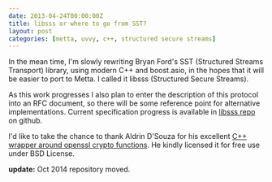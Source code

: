 ```yaml
---
date: 2013-04-24T00:00:00Z
title: libsss or where to go from SST?
layout: post
categories: [metta, uvvy, c++, structured secure streams]
---
```

In the mean time, I'm slowly rewriting Bryan Ford's SST (Structured Streams Transport) library, using modern C++ and boost.asio, in the hopes that it will be easier to port to Metta. I called it libsss (Structured Secure Streams).

As this work progresses I also plan to enter the description of this protocol into an RFC document, so there will be some reference point for alternative implementations. Current specification progress is available in [libsss repo](https://github.com/berkus/libsss/blob/master/doc/spec.md) on github.

I'd like to take the chance to thank Aldrin D'Souza for his excellent [C++ wrapper around openssl crypto functions](http://aldrin.co/crypto-primitives.html). He kindly licensed it for free use under BSD License.

**update:** Oct 2014 repository moved.

